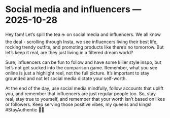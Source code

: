 # Social media and influencers — 2025-10-28

Hey fam! Let’s spill the tea ☕️ on social media and influencers. We all know the deal - scrolling through Insta, we see influencers living their best life, rocking trendy outfits, and promoting products like there’s no tomorrow. But let’s keep it real, are they just living in a filtered dream world? 

Sure, influencers can be fun to follow and have some killer style inspo, but let’s not get sucked into the comparison game. Remember, what you see online is just a highlight reel, not the full picture. It’s important to stay grounded and not let social media dictate your self-worth. 

At the end of the day, use social media mindfully, follow accounts that uplift you, and remember that influencers are just regular people too. So, stay real, stay true to yourself, and remember that your worth isn’t based on likes or followers. Keep serving those positive vibes, my queens and kings! #StayAuthentic 💖✨